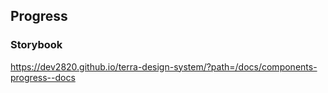 ## Progress

### Storybook

https://dev2820.github.io/terra-design-system/?path=/docs/components-progress--docs
